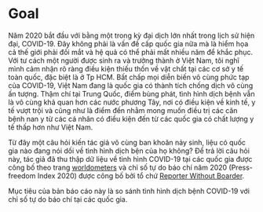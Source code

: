 # Goal

Năm 2020 bắt đầu với bằng một trong kỳ đại dịch lớn nhất trong lịch sử hiện đại, COVID-19. Đây không phải là vấn đề cấp quốc gia nữa mà là hiểm họa cả thế giới phải đối mắt và hệ quả có thể phải mất nhiều năm để khắc phục. Với tư cách một người được sinh ra và trưởng thành ở Việt Nam, tôi nghĩ mình cảm nhận rõ ràng điều kiện thiếu thốn về vật chất tại các cơ sở y tế toàn quốc, đặc biệt là ở Tp HCM. Bất chấp mọi diễn biến vô cùng phức tạp của COVID-19, Việt Nam đang là quốc gia có thành tích chống dịch vô cùng ấn tượng. Thậm chí tại Trung Quốc, điểm bùng phát, tình hình dịch bệnh vẫn là vô cùng khả quan hơn các nước phương Tây, nơi có điều kiện về kinh tế, y tế vượt trội và cũng như là điểm đến nhằm mong muốn điều trị các căn bệnh nan y từ các cá nhân có điều kiện đến từ các quốc gia có chất lượng y tế thấp hơn như Việt Nam.

Từ đây một câu hỏi kiến tác giả vô cùng ban khoăn nảy sinh, liệu có quốc gia nào đang nói dối về tình hình dịch bện của họ không? Để trả lời câu hỏi này, tác giả đã thu thập dữ liệu về tình hình COVID-19 tại các quốc gia được công bố theo trang [worldometers](https://www.worldometers.info/coronavirus/) và chỉ số tự do báo chí năm 2020 (Press-freedom Index 2020) được công bố bởi tổ chứ [Reporter Without Boarder](https://rsf.org/en/ranking_table).

Mục tiêu của bản báo cáo này là so sánh tình hình dịch bệnh COVID-19 với chỉ số tự do báo chí tại các quốc gia.

